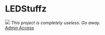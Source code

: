 <html>
<body>
<h1>LEDStuffz</h1>
<img src="https://upload.wikimedia.org/wikipedia/commons/a/ac/A_blink_program_through_LED.gif"/>
<i>This project is completely useless. Go away.</i>
<div style="height:5000px;width:500px;"/>
<a href="https://www.youtube.com/watch?v=dQw4w9WgXcQ">Admin Access</a>
</body>
</html>
